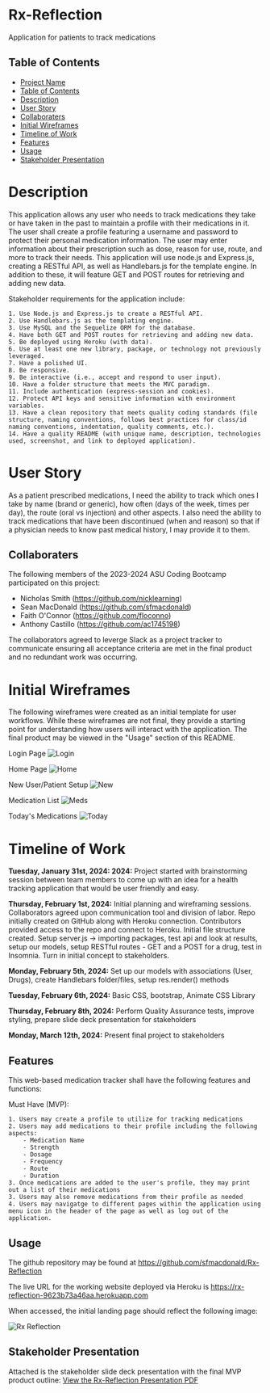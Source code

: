 # Rx-Reflection
Application for patients to track medications

## Table of Contents

- [Project Name](#rx-reflection)
- [Table of Contents](#table-of-contents)
- [Description](#description)
- [User Story](#user-story)
- [Collaboraters](#collaboraters)
- [Initial Wireframes](#initial-wireframes)
- [Timeline of Work](#timeline-of-work)
- [Features](#features)
- [Usage](#usage)
- [Stakeholder Presentation](#stakeholder-presentation)

# Description

This application allows any user who needs to track medications they take or have taken in the past to maintain a profile with their medications in it. The user shall create a profile featuring a username and password to protect their personal medication information. The user may enter information about their prescription such as dose, reason for use, route, and more to track their needs. This application will use node.js and Express.js, creating a RESTful API, as well as Handlebars.js for the template engine. In addition to these, it will feature GET and POST routes for retrieving and adding new data.

Stakeholder requirements for the application include:

    1. Use Node.js and Express.js to create a RESTful API.
    2. Use Handlebars.js as the templating engine.
    3. Use MySQL and the Sequelize ORM for the database.
    4. Have both GET and POST routes for retrieving and adding new data.
    5. Be deployed using Heroku (with data).
    6. Use at least one new library, package, or technology not previously leveraged.
    7. Have a polished UI.
    8. Be responsive.
    9. Be interactive (i.e., accept and respond to user input).
    10. Have a folder structure that meets the MVC paradigm.
    11. Include authentication (express-session and cookies).
    12. Protect API keys and sensitive information with environment variables.
    13. Have a clean repository that meets quality coding standards (file structure, naming conventions, follows best practices for class/id naming conventions, indentation, quality comments, etc.).
    14. Have a quality README (with unique name, description, technologies used, screenshot, and link to deployed application).

# User Story

As a patient prescribed medications, I need the ability to track which ones I take by name (brand or generic), how often (days of the week, times per day), the route (oral vs injection) and other aspects. I also need the ability to track medications that have been discontinued (when and reason) so that if a physician needs to know past medical history, I may provide it to them.

## Collaboraters

The following members of the 2023-2024 ASU Coding Bootcamp participated on this project:
- Nicholas Smith (https://github.com/nicklearning)
- Sean MacDonald (https://github.com/sfmacdonald)
- Faith O'Connor (https://github.com/floconno)
- Anthony Castillo (https://github.com/ac1745198)

The collaborators agreed to leverge Slack as a project tracker to communicate ensuring all acceptance criteria are met in the final product and no redundant work was occurring.

# Initial Wireframes 

The following wireframes were created as an initial template for user workflows. While these wireframes are not final, they provide a starting point for understanding how users will interact with the application. The final product may be viewed in the "Usage" section of this README.

Login Page ![Login](<./wireframes/Login.png>)

Home Page ![Home](<./wireframes/Home.png>)

New User/Patient Setup ![New](<./wireframes/New Patient.png>)

Medication List ![Meds](<./wireframes/Medication List.png>)

Today's Medications ![Today](<./wireframes/Daily Meds.png>)

# Timeline of Work 

**Tuesday, January 31st, 2024: 2024:** Project started with brainstorming session between team members to come up with an idea for a health tracking application that would be user friendly and easy. 

**Thursday, February 1st, 2024:** Initial planning and wireframing sessions. Collaborators agreed upon communication tool and division of labor. Repo initially created on GitHub along with Heroku connection. Contributors provided access to the repo and connect to Heroku. Initial file structure created. Setup server.js -> importing packages, test api and look at results, setup our models, setup RESTful routes - GET and a POST for a drug, test in Insomnia. Turn in initial concept to stakeholders.

**Monday, February 5th, 2024:** Set up our models with associations (User, Drugs), create Handlebars folder/files, setup res.render() methods

**Tuesday, February 6th, 2024:** Basic CSS, bootstrap, Animate CSS Library

**Thursday, February 8th, 2024:** Perform Quality Assurance tests, improve styling, prepare slide deck presentation for stakeholders

**Monday, March 12th, 2024:** Present final project to stakeholders

## Features

This web-based medication tracker shall have the following features and functions:

Must Have (MVP):

    1. Users may create a profile to utilize for tracking medications
    2. Users may add medications to their profile including the following aspects:
        - Medication Name
        - Strength
        - Dosage
        - Frequency
        - Route
        - Duration
    3. Once medications are added to the user's profile, they may print out a list of their medications
    3. Users may also remove medications from their profile as needed
    4. Users may navigatge to different pages within the application using menu icon in the header of the page as well as log out of the application.

## Usage

The github repository may be found at https://github.com/sfmacdonald/Rx-Reflection

The live URL for the working website deployed via Heroku is https://rx-reflection-9623b73a46aa.herokuapp.com

When accessed, the initial landing page should reflect the following image:

![Rx Reflection](<./wireframes/Screenshot 2024-02-12 at 1.37.22 PM.png>)

## Stakeholder Presentation

Attached is the stakeholder slide deck presentation with the final MVP product outline: [View the Rx-Reflection Presentation PDF](./wireframes/Rx-Reflection%Presentation.pdf)